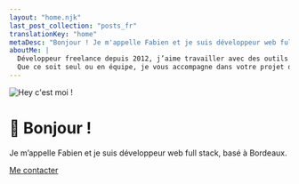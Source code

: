 ```yaml
---
layout: "home.njk"
last_post_collection: "posts_fr"
translationKey: "home"
metaDesc: "Bonjour ! Je m'appelle Fabien et je suis développeur web full stack (Symfony, Vue.js) basé à Bordeaux."
aboutMe: |
  Développeur freelance depuis 2012, j’aime travailler avec des outils et des technologies modernes.
  Que ce soit seul ou en équipe, je vous accompagne dans votre projet d’application ou de site web, en respectant des normes qui vous assurent un code solide, évolutif et maintenable.
---
```

![Hey c'est moi !](/img/me-250x250.webp)

# <span class="wave">👋</span> Bonjour !

Je m’appelle Fabien et je suis développeur web full stack, basé à Bordeaux.

<a class="cta cta-big cta-home" href="/fr/#contact">Me contacter</a>
